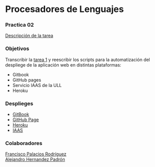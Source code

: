 Procesadores de Lenguajes
==

### Practica 02
  [Descripción de la tarea](www.google.com)  

### Objetivos
  Transcribir la [tarea 1](https://github.com/ULL-ESIT-PL-1617/tareas-iniciales-fran-ale) y reescribir los scripts para la automatización
  del despliege de la aplicación web en distintas plataformas:
  - Gitbook
  - GitHub pages
  - Servicio IAAS de la ULL
  - Heroku

### Desplieges
  - [GitBook]()
  - [GitHub Page]()
  - [Heroku]()
  - [IAAS]()
  
### Colaboradores
  [Francisco Palacios Rodríguez](franjpr.github.io)  
  [Alejandro Hernandez Padrón](alehdezp.github.io)

